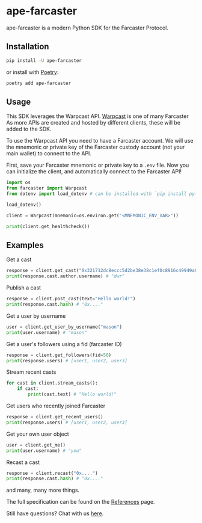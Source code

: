 # ape-farcaster

ape-farcaster is a modern Python SDK for the Farcaster Protocol.

## Installation

```bash
pip install -U ape-farcaster
```

or install with [Poetry](https://python-poetry.org/):

```bash
poetry add ape-farcaster
```


## Usage

This SDK leverages the Warpcast API. [Warpcast](https://warpcast.com/) is one of many Farcaster
As more APIs are created and hosted by different clients, these will be added to the SDK.

To use the Warpcast API you need to have a Farcaster account. We will use the mnemonic or private key of the Farcaster custody account (not your main wallet) to connect to the API.

First, save your Farcaster mnemonic or private key to a `.env` file. Now you can initialize the client, and automatically connect to the Farcaster API!

```python
import os
from farcaster import Warpcast
from dotenv import load_dotenv # can be installed with `pip install python-dotenv`

load_dotenv()

client = Warpcast(mnemonic=os.environ.get("<MNEMONIC_ENV_VAR>"))

print(client.get_healthcheck())
```

## Examples

Get a cast

```python
response = client.get_cast("0x321712dc8eccc5d2be38e38c1ef0c8916c49949a80ffe20ec5752bb23ea4d86f")
print(response.cast.author.username) # "dwr"
```

Publish a cast

```python
response = client.post_cast(text="Hello world!")
print(response.cast.hash) # "0x...."
```

Get a user by username

```python
user = client.get_user_by_username("mason")
print(user.username) # "mason"
```

Get a user's followers using a fid (farcaster ID)

```python
response = client.get_followers(fid=50)
print(response.users) # [user1, user2, user3]
```

Stream recent casts

```python
for cast in client.stream_casts():
    if cast:
        print(cast.text) # "Hello world!"
```

Get users who recently joined Farcaster

```python
response = client.get_recent_users()
print(response.users) # [user1, user2, user3]
```

Get your own user object

```python
user = client.get_me()
print(user.username) # "you"
```

Recast a cast

```python
response = client.recast("0x....")
print(response.cast.hash) # "0x...."
```

and many, many more things.

The full specification can be found on the [References](reference.md) page.

Still have questions? Chat with us [here](https://t.me/+aW_ucWeBVUZiNThh).
